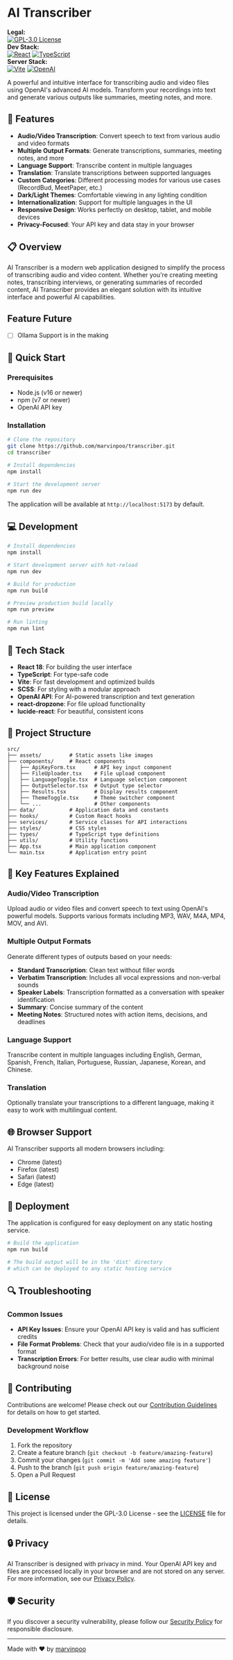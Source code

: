 # AI Transcriber

**Legal:** <br />
[![GPL-3.0 License](https://img.shields.io/badge/License-GPL--3.0-blue.svg)](https://www.gnu.org/licenses/gpl-3.0.html) <br />
**Dev Stack:** <br />
[![React](https://img.shields.io/badge/React-18-61DAFB?logo=react&logoColor=white)](https://reactjs.org/) [![TypeScript](https://img.shields.io/badge/TypeScript-5.5-3178C6?logo=typescript&logoColor=white)](https://www.typescriptlang.org/) <br />
**Server Stack:** <br />
[![Vite](https://img.shields.io/badge/Vite-5.4-646CFF?logo=vite&logoColor=white)](https://vitejs.dev/) [![OpenAI](https://img.shields.io/badge/OpenAI-API-412991?logo=openai&logoColor=white)](https://openai.com/)

A powerful and intuitive interface for transcribing audio and video files using OpenAI's advanced AI models. Transform your recordings into text and generate various outputs like summaries, meeting notes, and more.

## 🌟 Features

- **Audio/Video Transcription**: Convert speech to text from various audio and video formats
- **Multiple Output Formats**: Generate transcriptions, summaries, meeting notes, and more
- **Language Support**: Transcribe content in multiple languages
- **Translation**: Translate transcriptions between supported languages
- **Custom Categories**: Different processing modes for various use cases (RecordBud, MeetPaper, etc.)
- **Dark/Light Themes**: Comfortable viewing in any lighting condition
- **Internationalization**: Support for multiple languages in the UI
- **Responsive Design**: Works perfectly on desktop, tablet, and mobile devices
- **Privacy-Focused**: Your API key and data stay in your browser

## 📋 Overview

AI Transcriber is a modern web application designed to simplify the process of transcribing audio and video content. Whether you're creating meeting notes, transcribing interviews, or generating summaries of recorded content, AI Transcriber provides an elegant solution with its intuitive interface and powerful AI capabilities. 

## Feature Future
- [ ] Ollama Support is in the making

## 🚀 Quick Start

### Prerequisites

- Node.js (v16 or newer)
- npm (v7 or newer)
- OpenAI API key

### Installation

```bash
# Clone the repository
git clone https://github.com/marvinpoo/transcriber.git
cd transcriber

# Install dependencies
npm install

# Start the development server
npm run dev
```

The application will be available at `http://localhost:5173` by default.

## 💻 Development

```bash
# Install dependencies
npm install

# Start development server with hot-reload
npm run dev

# Build for production
npm run build

# Preview production build locally
npm run preview

# Run linting
npm run lint
```

## 🔧 Tech Stack

- **React 18**: For building the user interface
- **TypeScript**: For type-safe code
- **Vite**: For fast development and optimized builds
- **SCSS**: For styling with a modular approach
- **OpenAI API**: For AI-powered transcription and text generation
- **react-dropzone**: For file upload functionality
- **lucide-react**: For beautiful, consistent icons

## 📁 Project Structure

```
src/
├── assets/         # Static assets like images
├── components/     # React components
│   ├── ApiKeyForm.tsx      # API key input component
│   ├── FileUploader.tsx    # File upload component
│   ├── LanguageToggle.tsx  # Language selection component
│   ├── OutputSelector.tsx  # Output type selector
│   ├── Results.tsx         # Display results component
│   ├── ThemeToggle.tsx     # Theme switcher component
│   └── ...                 # Other components
├── data/           # Application data and constants
├── hooks/          # Custom React hooks
├── services/       # Service classes for API interactions
├── styles/         # CSS styles
├── types/          # TypeScript type definitions
├── utils/          # Utility functions
├── App.tsx         # Main application component
└── main.tsx        # Application entry point
```

## 🎯 Key Features Explained

### Audio/Video Transcription

Upload audio or video files and convert speech to text using OpenAI's powerful models. Supports various formats including MP3, WAV, M4A, MP4, MOV, and AVI.

### Multiple Output Formats

Generate different types of outputs based on your needs:
- **Standard Transcription**: Clean text without filler words
- **Verbatim Transcription**: Includes all vocal expressions and non-verbal sounds
- **Speaker Labels**: Transcription formatted as a conversation with speaker identification
- **Summary**: Concise summary of the content
- **Meeting Notes**: Structured notes with action items, decisions, and deadlines

### Language Support

Transcribe content in multiple languages including English, German, Spanish, French, Italian, Portuguese, Russian, Japanese, Korean, and Chinese.

### Translation

Optionally translate your transcriptions to a different language, making it easy to work with multilingual content.

## 🌐 Browser Support

AI Transcriber supports all modern browsers including:
- Chrome (latest)
- Firefox (latest)
- Safari (latest)
- Edge (latest)

## 🚢 Deployment

The application is configured for easy deployment on any static hosting service.

```bash
# Build the application
npm run build

# The build output will be in the 'dist' directory
# which can be deployed to any static hosting service
```

## 🔍 Troubleshooting

### Common Issues

- **API Key Issues**: Ensure your OpenAI API key is valid and has sufficient credits
- **File Format Problems**: Check that your audio/video file is in a supported format
- **Transcription Errors**: For better results, use clear audio with minimal background noise

## 👥 Contributing

Contributions are welcome! Please check out our [Contribution Guidelines](CONTRIBUTION.md) for details on how to get started.

### Development Workflow

1. Fork the repository
2. Create a feature branch (`git checkout -b feature/amazing-feature`)
3. Commit your changes (`git commit -m 'Add some amazing feature'`)
4. Push to the branch (`git push origin feature/amazing-feature`)
5. Open a Pull Request

## 📜 License

This project is licensed under the GPL-3.0 License - see the [LICENSE](LICENSE) file for details.

## 🔒 Privacy

AI Transcriber is designed with privacy in mind. Your OpenAI API key and files are processed locally in your browser and are not stored on any server. For more information, see our [Privacy Policy](PRIVACY.md).

## 🛡️ Security

If you discover a security vulnerability, please follow our [Security Policy](SECURITY.md) for responsible disclosure.

---

Made with ❤️ by [marvinpoo](https://github.com/marvinpoo)
